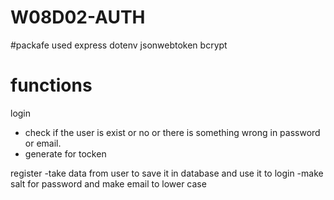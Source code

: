 # W08D02-AUTH
#packafe used 
express
dotenv
jsonwebtoken 
bcrypt

# functions

login
- check if the user is exist or no or there is something wrong in password or email.
- generate for tocken

register 
-take data from user to save it in database and use it to login
-make salt for password and make email to lower case
